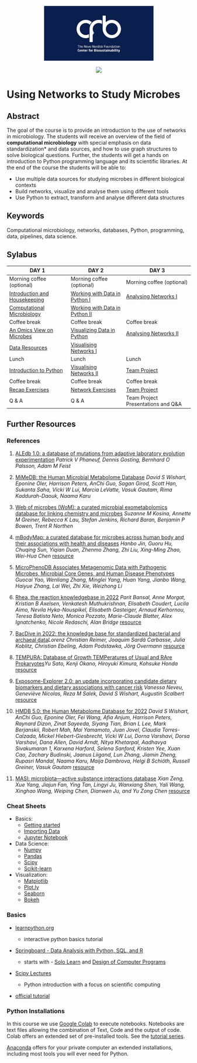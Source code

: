 <p align="center">
  <img src="figures/cfb.png" width="300">
</p>
<p align="center">
  <img src="figures/netmicrobs.png" width="600">
</p>


# Using Networks to Study Microbes

## Abstract
The goal of the course is to provide an introduction to the use of networks in microbiology. The students will receive an overview of the field of **computational microbiology** with special emphasis on data standardization* and data sources, and how to use graph structures to solve biological questions. Further, the students will get a hands on introduction to Python programming language and its scientific libraries. At the end of the course the students will be able to:
- Use multiple data sources for studying microbes in different biological contexts
- Build networks, visualize and analyse them using different tools
- Use Python to extract, transform and analyse different data structures

## Keywords
Computational microbiology, networks, databases, Python, programming, data, pipelines, data science.

## Sylabus

  
| DAY 1                                                | DAY 2                                                | DAY 3                                 |
|------------------------------------------------------|------------------------------------------------------|---------------------------------------|
| Morning coffee (optional)                             | Morning coffee (optional)                           | Morning coffee (optional)             |
| [Introduction and Housekeeping]() | [Working with Data in Python I]()                                    | [Analysing Networks I]() | 
| [Computational Microbiology]()     |   [Working with Data in Python II]()              |                    |
| Coffee break                                         | Coffee break                                         | Coffee break                          |
| [An Omics View on Microbes]()                             | [Visualizing Data in Python]()                                     | [Analysing Networks II]()       |
| [Data Resources]()                           | [Visualising Networks I]()                                                     |        []()                               |
| Lunch                                                | Lunch                                                | Lunch                                 |
| [Introduction to Python]()   | [Visualising Networks II]()                                     | [Team Project](Exercise)          |
| Coffee break                                         | Coffee break                                         | Coffee break                          |
| [Recap Exercises]()                                       | [Network Exercises]()                                     | [Team Project]()          |
| Q & A                                                | Q & A                                                |   Team Project Presentations and Q&A                               |

## Further Resources

### References

1) [ALEdb 1.0: a database of mutations from adaptive laboratory evolution experimentation](https://pubmed.ncbi.nlm.nih.gov/30357390/) *Patrick V Phaneuf, Dennis Gosting, Bernhard O Palsson, Adam M Feist*

2) [MiMeDB: the Human Microbial Metabolome Database](https://pubmed.ncbi.nlm.nih.gov/36215042/) *David S Wishart, Eponine Oler, Harrison Peters, AnChi Guo, Sagan Girod, Scott Han, Sukanta Saha, Vicki W Lui, Marcia LeVatte, Vasuk Gautam, Rima Kaddurah-Daouk, Naama Karu*

3) [Web of microbes (WoM): a curated microbial exometabolomics database for linking chemistry and microbes](https://pubmed.ncbi.nlm.nih.gov/30208844/) *Suzanne M Kosina, Annette M Greiner, Rebecca K Lau, Stefan Jenkins, Richard Baran, Benjamin P Bowen, Trent R Northen*

4) [mBodyMap: a curated database for microbes across human body and their associations with health and diseases](https://pubmed.ncbi.nlm.nih.gov/34718713/) *Hanbo Jin, Guoru Hu, Chuqing Sun, Yiqian Duan, Zhenmo Zhang, Zhi Liu, Xing-Ming Zhao, Wei-Hua Chen* [resource](https://mbodymap.microbiome.cloud/)

5) [MicroPhenoDB Associates Metagenomic Data with Pathogenic Microbes, Microbial Core Genes, and Human Disease Phenotypes]() *Guocai Yao, Wenliang Zhang, Minglei Yang, Huan Yang, Jianbo Wang, Haiyue Zhang, Lai Wei, Zhi Xie, Weizhong Li*

6) [Rhea, the reaction knowledgebase in 2022](https://pubmed.ncbi.nlm.nih.gov/34755880/) *Parit Bansal, Anne Morgat, Kristian B Axelsen, Venkatesh Muthukrishnan, Elisabeth Coudert, Lucila Aimo, Nevila Hyka-Nouspikel, Elisabeth Gasteiger, Arnaud Kerhornou, Teresa Batista Neto, Monica Pozzato, Marie-Claude Blatter, Alex Ignatchenko, Nicole Redaschi, Alan Bridge* [resource](https://www.rhea-db.org/)

7) [BacDive in 2022: the knowledge base for standardized bacterial and archaeal data](https://pubmed.ncbi.nlm.nih.gov/34718743/)*Lorenz Christian Reimer, Joaquim Sardà Carbasse, Julia Koblitz, Christian Ebeling, Adam Podstawka, Jörg Overmann* [resource](https://bacdive.dsmz.de/)

8) [TEMPURA: Database of Growth TEMPeratures of Usual and RAre Prokaryotes](https://pubmed.ncbi.nlm.nih.gov/32727974/)*Yu Sato, Kenji Okano, Hiroyuki Kimura, Kohsuke Honda* [resource](http://togodb.org/db/tempura)


9) [Exposome-Explorer 2.0: an update incorporating candidate dietary biomarkers and dietary associations with cancer risk](https://pubmed.ncbi.nlm.nih.gov/31724701/) *Vanessa Neveu, Geneviève Nicolas, Reza M Salek, David S Wishart, Augustin Scalbert* [resource](http://exposome-explorer.iarc.fr/)

10) [HMDB 5.0: the Human Metabolome Database for 2022](https://pubmed.ncbi.nlm.nih.gov/34986597/) *David S Wishart, AnChi Guo, Eponine Oler, Fei Wang, Afia Anjum, Harrison Peters, Raynard Dizon, Zinat Sayeeda, Siyang Tian, Brian L Lee, Mark Berjanskii, Robert Mah, Mai Yamamoto, Juan Jovel, Claudia Torres-Calzada, Mickel Hiebert-Giesbrecht, Vicki W Lui, Dorna Varshavi, Dorsa Varshavi, Dana Allen, David Arndt, Nitya Khetarpal, Aadhavya Sivakumaran 1, Karxena Harford, Selena Sanford, Kristen Yee, Xuan Cao, Zachary Budinski, Jaanus Liigand, Lun Zhang, Jiamin Zheng, Rupasri Mandal, Naama Karu, Maija Dambrova, Helgi B Schiöth, Russell Greiner, Vasuk Gautam* [resource](https://hmdb.ca/)

11) [MASI: microbiota—active substance interactions database](https://www.ncbi.nlm.nih.gov/pmc/articles/PMC7779062/) *Xian Zeng, Xue Yang, Jiajun Fan, Ying Tan, Lingyi Ju, Wanxiang Shen, Yali Wang, Xinghao Wang, Weiping Chen, Dianwen Ju, and Yu Zong Chen* [resource](http://www.aiddlab.com/MASI/)



### Cheat Sheets
- Basics:
  - [Getting started](cheat_sheets/cheat_sheet_day0.pdf)
  - [Importing Data](cheat_sheets/Importing_Data_Cheat_sheet.pdf)
  - [Jupyter Notebook](cheat_sheets/Jupyter_Notebook_Cheat_Sheet.pdf)
- Data Science:
  - [Numpy](cheat_sheets/Numpy_Python_Cheat_Sheet.pdf)
  - [Pandas](cheat_sheets/Pandas_Cheat_Sheet.pdf)
  - [Scipy](cheat_sheets/Scipy-LinearAlgebra_Cheat_Sheet.pdf)
  - [Scikit-learn](cheat_sheets/Scikit-learn_Cheat_Sheet.pdf)
- Visualization:
  - [Matplotlib](cheat_sheets/Python_Matplotlib_Cheat_Sheet.pdf)
  - [Plot.ly](cheat_sheets/Plotly_Cheat_Sheet.pdf)
  - [Seaborn](cheat_sheets/Seaborn_Cheat_Sheet.pdf)
  - [Bokeh](cheat_sheets/Bokeh_Cheat_Sheet.pdf)

### Basics
- [learnpython.org](https://www.learnpython.org/)
  - interactive python basics tutorial

- [Springboard - Data Analysis with Python, SQL, and R](https://www.springboard.com/learning-paths/data-analysis/learn/)
  - starts with - [Solo Learn](https://www.sololearn.com/Course/Python/) and [Design of Computer Programs](https://www.udacity.com/course/design-of-computer-programs--cs212)
- [Scipy Lectures](https://scipy-lectures.org/index.html)
    - Python introduction with a focus on scientific computing
- [official tutorial](https://docs.python.org/3/tutorial/)



### Python Installations

In this course we use [Google Colab](https://colab.research.google.com/) to execute notebooks. Notebooks are text files allowing the combination of Text, Code and the output of code. Colab offers an extended set of pre-installed tools. See the [tutorial series](https://www.youtube.com/playlist?list=PLQY2H8rRoyvyK5aEDAI3wUUqC_F0oEroL).

[Anaconda](https://www.anaconda.com/products/individual) offers for your private computer an extended installations, including most tools you will ever need for Python.

